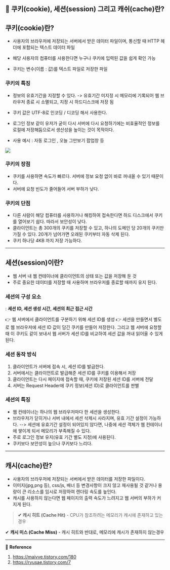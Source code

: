 ## 🌈 쿠키(cookie), 세션(session) 그리고 캐쉬(cache)란?

## 쿠키(cookie)란?
- 사용자의 브라우저에 저장되는 서버에서 받은 데이터 파일이며, 통신할 때 HTTP 헤더에 포함되는 텍스트 데이터 파일

- 해당 사용자의 컴퓨터를 사용한다면 누구나 쿠키에 입력된 값을 쉽게 확인 가능

- 쿠키는 변수(이름 : 값)를 텍스트 파일로 저장한 파일

### 쿠키의 특징
- 정보의 유효기간을 지정할 수 있다.
 -> 유효기간 미지정 시 메모리에 기록되어 웹 브라우저 종료 시 소멸되고, 지정 시 하드디스크에 저장 됨
 
- 쿠키 값은 UTF-8로 인코딩 / 디코딩 해서 사용한다.

- 로그인 정보 같이 유저가 굳이 다시 서버에 다시 요청하기에는 비효율적인 정보를 로컬에 저장해둠으로서 생산성을 높이는 것이 목적이다.

- 사용 예시 : 자동 로그인 , 오늘 그만보기 팝업창 등

![](https://images.velog.io/images/lck0827/post/a9e6ad4d-912d-4dba-ba31-ae6f1d52e653/image.png)


### 쿠키의 장점
- 쿠키를 사용하면 속도가 빠르다. 서버에 정보 요청 없이 바로 꺼내올 수 있기 때문이다. 
- 서버에 요청 빈도가 줄어들어 서버 부하가 낮다. 

### 쿠키의 단점
- 다른 사람이 해당 컴퓨터를 사용하거나 해킹하여 접속한다면 하드 디스크에서 쿠키를 열어보기 쉽다. 따라서 보안성이 낮다.
- 클라이언트는 총 300개의 쿠키를 저장할 수 있고, 하나의 도메인 당 20개의 쿠키만 가질 수 있다. 20개가 넘어가면 오래된 쿠키부터 자동 삭제 된다. 
- 쿠키 하나당 4KB 까지 저장 가능하다. 

---

## 세션(session)이란?
- 웹 서버 내 웹 컨테이너에 클라이언트의 상태 또는 값을 저장해 둔 것
- 주로 중요한 데이터를 저장할 때 사용하며 브라우저를 종료할 때까지 유지 된다. 

### 세션의 구성 요소
: **세션 ID, 세션 생성 시간, 세션의 최근 접근 시간**

👉 웹 서버에서 클라이언트를 구분하기 위해 세션 ID를 생성
👉 세션을 만들면서 별도로 웹 브라우저에 세션 ID 값이 담긴 쿠키를 만들어 저장한다. 그리고 웹 서버에 요청할 때 이 쿠키도 같이 보내서 웹 서버가 세션 ID를 비교하여 세션 값을 꺼내 읽어올 수 있게 된다. 

### 세션 동작 방식
1) 클라이언트가 서버에 접속 시, 세션 ID를 발급한다.
2) 서버에서는 클라이언트로 발급해준 세션 ID를 쿠키를 이용해서 저장
3) 클라이언트는 다시 페이지에 접속할 때, 쿠키에 저장된 세션 ID를 서버에 전달
4) 서버는 Request Header에 쿠키 정보(세션 ID)로 클라이언트를 판별


### 세션의 특징
- 웹 컨테이너는 하나의 웹 브라우저마다 한 세션을 생성한다.
- 브라우저가 닫히거나 서버 내에서 세션 삭제시 사라지며, 유효 기간 설정이 가능하다. 
--> 세션에 유효기간 설정이 되어있지 않다면, 나중에 세션 객체가 웹 컨테이너에 쌓이게 되서 메모리가 부족해질 수 있다.
- 주로 로그인 정보 유지(유효 기간 별도 지정)에 사용된다. 
- 쿠키보다 보안성이 높으나 쿠키보다 느리다. 

---

## 캐시(cache)란?
- 사용자의 브라우저에 저장되는 서버에서 받은 데이터를 저장한 파일이다. 
- 이미지(jpg,png 등), css/js, 배너 등 변경사항이 크지 않고 재사용될 것 같거나 용량이 큰 리소스를 임시로 저장하여 렌더링 속도를 높인다.
- 캐시를 사용하지 않는다면 웹 페이지의 출력 속도가 느려지고 웹 서버의 부하가 커지게 된다. 

> **✔ 캐시 히트 (Cache Hit)**
\- CPU가 참조하려는 메모리가 캐시에 존재하고 있는경우
> 
✔ **캐시 미스 (Cache Miss)**
\- 캐시 히트와 반대로, 메모리에 캐시가 존재하지 않는경우


---
📝 **Reference**
1. https://maivve.tistory.com/180
2. https://ryusae.tistory.com/7